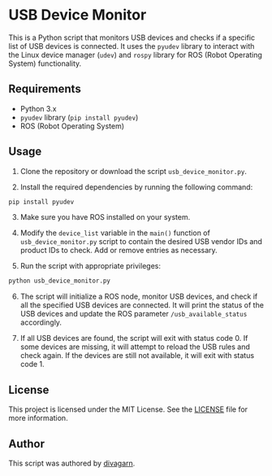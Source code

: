 # USB Device Monitor

This is a Python script that monitors USB devices and checks if a specific list of USB devices is connected. It uses the `pyudev` library to interact with the Linux device manager (`udev`) and `rospy` library for ROS (Robot Operating System) functionality.

## Requirements

- Python 3.x
- `pyudev` library (`pip install pyudev`)
- ROS (Robot Operating System)

## Usage

1. Clone the repository or download the script `usb_device_monitor.py`.

2. Install the required dependencies by running the following command:
```bash
pip install pyudev
```


3. Make sure you have ROS installed on your system.

4. Modify the `device_list` variable in the `main()` function of `usb_device_monitor.py` script to contain the desired USB vendor IDs and product IDs to check. Add or remove entries as necessary.

5. Run the script with appropriate privileges:
```bash
python usb_device_monitor.py
```



6. The script will initialize a ROS node, monitor USB devices, and check if all the specified USB devices are connected. It will print the status of the USB devices and update the ROS parameter `/usb_available_status` accordingly.

7. If all USB devices are found, the script will exit with status code 0. If some devices are missing, it will attempt to reload the USB rules and check again. If the devices are still not available, it will exit with status code 1.

## License

This project is licensed under the MIT License. See the [LICENSE](LICENSE) file for more information.

## Author

This script was authored by [divagarn](https://github.com/divagarn).


